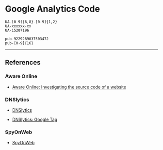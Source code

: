 # Google Analytics Code

```
UA-[0-9]{6,8}-[0-9]{1,2}
UA-xxxxxx-xx
UA-15207196

pub-9229289037503472
pub-[0-9]{16}
```

---
## References

### Aware Online

- [Aware Online: Investigating the source code of a website](https://www.aware-online.com/en/osint-tutorials/investigating-the-source-code-of-a-website/)

### DNSlytics

- [DNSlytics](https://search.dnslytics.com/tools)

- [DNSlytics: Google Tag](https://dnslytics.com/reverse-analytics/)

### SpyOnWeb

- [SpyOnWeb](https://www.spyonweb.com)